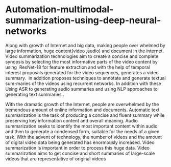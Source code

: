 # Automation-multimodal-summarization-using-deep-neural-networks

Along with growth of Internet and big data, making people over whelmed by large information, huge content(video ,audio) 
and document in the internet. Video summarization technologies aim to create a concise and complete synopsis by selecting the most informative 
parts of the video content by using  ResNet-18 for feature extraction and with the help of temporal interest proposals generated for the video sequences, 
generates a video summary.  in addition proposes techniques to annotate and generate textual sum-maries of the videos using recurrent networks. 
In addition with these Using ASR to generating audio summaries and using NLP approaches to generating text summaries
.

With the dramatic growth of the Internet, people are overwhelmed by the tremendous amount of online information and documents. 
Automatic text summarization is the task of producing a concise and fluent summary while preserving key information content and overall meaning. 
Audio summarization seeks to identify the most important content within audio and then to generate a condensed form, suitable for the needs of a given task.
With the advent of technology, the number of videos and the amount of digital video data being generated has enormously increased.
Video summarization is important in order to process this huge data.
Video summarization aims to get concise and short summaries of large-scale videos that are representative of original videos

